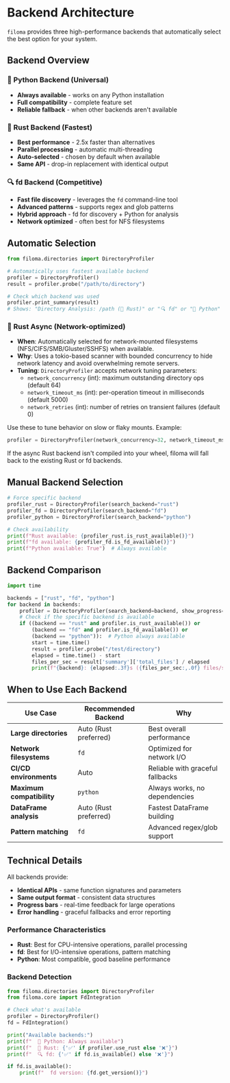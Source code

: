 # Backend Architecture

`filoma` provides three high-performance backends that automatically select the best option for your system.

## Backend Overview

### 🐍 Python Backend (Universal)
- **Always available** - works on any Python installation
- **Full compatibility** - complete feature set
- **Reliable fallback** - when other backends aren't available

### 🦀 Rust Backend (Fastest)
- **Best performance** - 2.5x faster than alternatives
- **Parallel processing** - automatic multi-threading
- **Auto-selected** - chosen by default when available
- **Same API** - drop-in replacement with identical output

### 🔍 fd Backend (Competitive)
- **Fast file discovery** - leverages the `fd` command-line tool
- **Advanced patterns** - supports regex and glob patterns
- **Hybrid approach** - fd for discovery + Python for analysis
- **Network optimized** - often best for NFS filesystems

## Automatic Selection

```python
from filoma.directories import DirectoryProfiler

# Automatically uses fastest available backend
profiler = DirectoryProfiler()
result = profiler.probe("/path/to/directory")

# Check which backend was used
profiler.print_summary(result)
# Shows: "Directory Analysis: /path (🦀 Rust)" or "🔍 fd" or "🐍 Python"
```

### 🦀 Rust Async (Network-optimized)

- **When**: Automatically selected for network-mounted filesystems (NFS/CIFS/SMB/Gluster/SSHFS) when available.
- **Why**: Uses a tokio-based scanner with bounded concurrency to hide network latency and avoid overwhelming remote servers.
- **Tuning**: `DirectoryProfiler` accepts network tuning parameters:
    - `network_concurrency` (int): maximum outstanding directory ops (default 64)
    - `network_timeout_ms` (int): per-operation timeout in milliseconds (default 5000)
    - `network_retries` (int): number of retries on transient failures (default 0)

Use these to tune behavior on slow or flaky mounts. Example:

```python
profiler = DirectoryProfiler(network_concurrency=32, network_timeout_ms=2000, network_retries=1)
```

If the async Rust backend isn't compiled into your wheel, filoma will fall back to the existing Rust or fd backends.

## Manual Backend Selection

```python
# Force specific backend
profiler_rust = DirectoryProfiler(search_backend="rust")
profiler_fd = DirectoryProfiler(search_backend="fd")
profiler_python = DirectoryProfiler(search_backend="python")

# Check availability
print(f"Rust available: {profiler_rust.is_rust_available()}")
print(f"fd available: {profiler_fd.is_fd_available()}")
print(f"Python available: True")  # Always available
```

## Backend Comparison

```python
import time

backends = ["rust", "fd", "python"]
for backend in backends:
    profiler = DirectoryProfiler(search_backend=backend, show_progress=False)
    # Check if the specific backend is available
    if ((backend == "rust" and profiler.is_rust_available()) or
        (backend == "fd" and profiler.is_fd_available()) or
        (backend == "python")):  # Python always available
        start = time.time()
        result = profiler.probe("/test/directory")
        elapsed = time.time() - start
        files_per_sec = result['summary']['total_files'] / elapsed
        print(f"{backend}: {elapsed:.3f}s ({files_per_sec:,.0f} files/sec)")
```

## When to Use Each Backend

| Use Case | Recommended Backend | Why |
|----------|-------------------|-----|
| **Large directories** | Auto (Rust preferred) | Best overall performance |
| **Network filesystems** | `fd` | Optimized for network I/O |
| **CI/CD environments** | Auto | Reliable with graceful fallbacks |
| **Maximum compatibility** | `python` | Always works, no dependencies |
| **DataFrame analysis** | Auto (Rust preferred) | Fastest DataFrame building |
| **Pattern matching** | `fd` | Advanced regex/glob support |

## Technical Details

All backends provide:
- **Identical APIs** - same function signatures and parameters
- **Same output format** - consistent data structures
- **Progress bars** - real-time feedback for large operations
- **Error handling** - graceful fallbacks and error reporting

### Performance Characteristics

- **Rust**: Best for CPU-intensive operations, parallel processing
- **fd**: Best for I/O-intensive operations, pattern matching
- **Python**: Most compatible, good baseline performance

### Backend Detection

```python
from filoma.directories import DirectoryProfiler
from filoma.core import FdIntegration

# Check what's available
profiler = DirectoryProfiler()
fd = FdIntegration()

print("Available backends:")
print(f"  🐍 Python: Always available")
print(f"  🦀 Rust: {'✅' if profiler.use_rust else '❌'}")
print(f"  🔍 fd: {'✅' if fd.is_available() else '❌'}")

if fd.is_available():
    print(f"  fd version: {fd.get_version()}")
```
